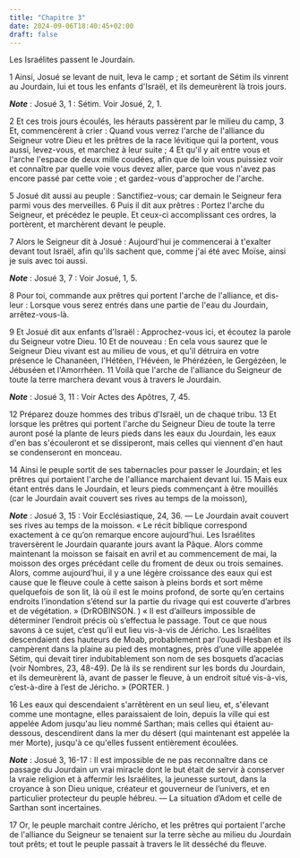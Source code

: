 ```yaml
---
title: "Chapitre 3"
date: 2024-09-06T18:40:45+02:00
draft: false
---
```



Les Israélites passent le Jourdain.


1 Ainsi, Josué se levant de nuit, leva le camp ; et sortant de Sétim ils vinrent au Jourdain, lui et tous les enfants d'Israël, et ils demeurèrent là trois jours.

***Note*** :  Josué 3, 1 : Sétim. Voir Josué, 2, 1.


2 Et ces trois jours écoulés, les hérauts passèrent par le milieu du camp, 3 Et, commencèrent à crier : Quand vous verrez l'arche de l'alliance du Seigneur votre Dieu et les prêtres de la race lévitique qui la portent, vous aussi, levez-vous, et marchez à leur suite ; 4 Et qu'il y ait entre vous et l'arche l'espace de deux mille coudées, afin que de loin vous puissiez voir et connaître par quelle voie vous devez aller, parce que vous n'avez pas encore passé par cette voie ; et gardez-vous d'approcher de l'arche.


5 Josué dit aussi au peuple : Sanctifiez-vous; car demain le Seigneur fera parmi vous des merveilles. 6 Puis il dit aux prêtres : Portez l'arche du Seigneur, et précédez le peuple. Et ceux-ci accomplissant ces ordres, la portèrent, et marchèrent devant le peuple.


7 Alors le Seigneur dit à Josué : Aujourd'hui je commencerai à t'exalter devant tout Israël, afin qu'ils sachent que, comme j'ai été avec Moïse, ainsi je suis avec toi aussi.

***Note*** :  Josué 3, 7 : Voir Josué, 1, 5.

8 Pour toi, commande aux prêtres qui portent l'arche de l'alliance, et dis-leur : Lorsque vous serez entrés dans une partie de l'eau du Jourdain, arrêtez-vous-là.


9 Et Josué dit aux enfants d'Israël : Approchez-vous ici, et écoutez la parole du Seigneur votre Dieu. 10 Et de nouveau : En cela vous saurez que le Seigneur Dieu vivant est au milieu de vous, et qu'il détruira en votre présence le Chananéen, l'Hétéen, l'Hévéen, le Phérézéen, le Gergézéen, le Jébuséen et l'Amorrhéen. 11 Voilà que l'arche de l'alliance du Seigneur de toute la terre marchera devant vous à travers le Jourdain.

***Note*** :  Josué 3, 11 : Voir Actes des Apôtres, 7, 45.

12 Préparez douze hommes des tribus d'Israël, un de chaque tribu. 13 Et lorsque les prêtres qui portent l'arche du Seigneur Dieu de toute la terre auront posé la plante de leurs pieds dans les eaux du Jourdain, les eaux d'en bas s'écouleront et se dissiperont, mais celles qui viennent d'en haut se condenseront en monceau.


14 Ainsi le peuple sortit de ses tabernacles pour passer le Jourdain; et les prêtres qui portaient l'arche de l'alliance marchaient devant lui. 15 Mais eux étant entrés dans le Jourdain, et leurs pieds commençant à être mouillés (car le Jourdain avait couvert ses rives au temps de la moisson),

***Note*** :  Josué 3, 15 : Voir Ecclésiastique, 24, 36. ― Le Jourdain avait couvert ses rives au temps de la moisson. « Le récit biblique correspond exactement à ce qu’on remarque encore aujourd’hui. Les Israélites traversèrent le Jourdain quarante jours avant la Pâque. Alors comme maintenant la moisson se faisait en avril et au commencement de mai, la moisson des orges précédant celle du froment de deux ou trois semaines. Alors, comme aujourd’hui, il y a une légère croissance des eaux qui est cause que le fleuve coule à cette saison à pleins bords et sort même quelquefois de son lit, là où il est le moins profond, de sorte qu’en certains endroits l’inondation s’étend sur la partie du rivage qui est couverte d’arbres et de végétation. » (DrROBINSON. ) « Il est d’ailleurs impossible de déterminer l’endroit précis où s’effectua le passage. Tout ce que nous savons à ce sujet, c’est qu’il eut lieu vis-à-vis de Jéricho. Les Israélites descendaient des hauteurs de Moab, probablement par l’ouadi Hesban et ils campèrent dans
la plaine au pied des montagnes, près d’une ville appelée Sétim, qui devait tirer indubitablement son nom de ses bosquets d’acacias (voir Nombres, 23, 48-49). De là ils se rendirent sur les bords du Jourdain, et ils demeurèrent là, avant de passer le fleuve, à un endroit situé vis-à-vis, c’est-à-dire à l’est de Jéricho. » (PORTER. )

16 Les eaux qui descendaient s'arrêtèrent en un seul lieu, et, s'élevant comme une montagne, elles paraissaient de loin, depuis la ville qui est appelée Adom jusqu'au lieu nommé Sarthan; mais celles qui étaient au-dessous, descendirent dans la mer du désert (qui maintenant est appelée la mer Morte), jusqu'à ce qu'elles fussent entièrement écoulées.

***Note*** :  Josué 3, 16-17 : Il est impossible de ne pas reconnaître dans ce passage du Jourdain un vrai miracle dont le but était de servir à conserver la vraie religion et à affermir les Israélites, la jeunesse surtout, dans la croyance à son Dieu unique, créateur et gouverneur de l’univers, et en particulier protecteur du peuple hébreu. ― La situation d’Adom et celle de Sarthan sont incertaines.

17 Or, le peuple marchait contre Jéricho, et les prêtres qui portaient l'arche de l'alliance du Seigneur se tenaient sur la terre sèche au milieu du Jourdain tout prêts; et tout le peuple passait à travers le lit desséché du fleuve.

